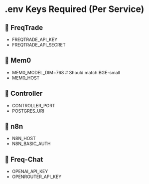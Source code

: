 # .env Keys Required (Per Service)

## 🧪 FreqTrade
- FREQTRADE_API_KEY
- FREQTRADE_API_SECRET

## 🧠 Mem0
- MEM0_MODEL_DIM=768  # Should match BGE-small
- MEM0_HOST

## 🔄 Controller
- CONTROLLER_PORT
- POSTGRES_URI

## 🧭 n8n
- N8N_HOST
- N8N_BASIC_AUTH

## 💬 Freq-Chat
- OPENAI_API_KEY
- OPENROUTER_API_KEY 